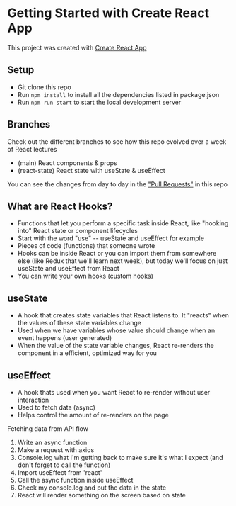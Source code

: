 # Getting Started with Create React App

This project was created with [Create React App](https://github.com/facebook/create-react-app)

## Setup

- Git clone this repo
- Run `npm install` to install all the dependencies listed in package.json
- Run `npm run start` to start the local development server

## Branches

Check out the different branches to see how this repo evolved over a week of React lectures

- (main) React components & props
- (react-state) React state with useState & useEffect

You can see the changes from day to day in the ["Pull Requests"](https://github.com/TechmongersNL/fs04-react/pulls) in this repo

## What are React Hooks?

- Functions that let you perform a specific task inside React, like "hooking into" React state or component lifecycles
- Start with the word "use" -- useState and useEffect for example
- Pieces of code (functions) that someone wrote
- Hooks can be inside React or you can import them from somewhere else (like Redux that we'll learn next week), but today we'll focus on just useState and useEffect from React
- You can write your own hooks (custom hooks)

## useState

- A hook that creates state variables that React listens to. It "reacts" when the values of these state variables change
- Used when we have variables whose value should change when an event happens (user generated)
- When the value of the state variable changes, React re-renders the component in a efficient, optimized way for you

## useEffect

- A hook thats used when you want React to re-render without user interaction
- Used to fetch data (async)
- Helps control the amount of re-renders on the page

Fetching data from API flow

1. Write an async function
2. Make a request with axios
3. Console.log what I'm getting back to make sure it's what I expect (and don't forget to call the function)
4. Import useEffect from 'react'
5. Call the async function inside useEffect
6. Check my console.log and put the data in the state
7. React will render something on the screen based on state
